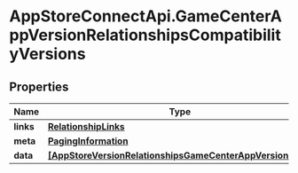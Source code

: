 # AppStoreConnectApi.GameCenterAppVersionRelationshipsCompatibilityVersions

## Properties

Name | Type | Description | Notes
------------ | ------------- | ------------- | -------------
**links** | [**RelationshipLinks**](RelationshipLinks.md) |  | [optional] 
**meta** | [**PagingInformation**](PagingInformation.md) |  | [optional] 
**data** | [**[AppStoreVersionRelationshipsGameCenterAppVersionData]**](AppStoreVersionRelationshipsGameCenterAppVersionData.md) |  | [optional] 


